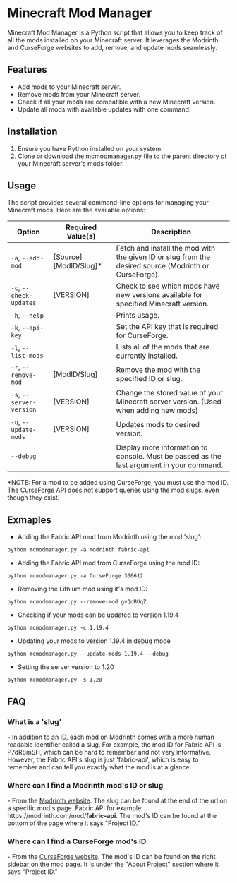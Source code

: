 # Minecraft Mod Manager

Minecraft Mod Manager is a Python script that allows you to keep track of all the mods installed on your Minecraft server. It leverages the Modrinth and CurseForge websites to add, remove, and update mods seamlessly.

## Features

-   Add mods to your Minecraft server.
-   Remove mods from your Minecraft server.
-   Check if all your mods are compatible with a new Minecraft version.
-   Update all mods with available updates with one command.

## Installation

1. Ensure you have Python installed on your system.
2. Clone or download the mcmodmanager.py file to the parent directory of your Minecraft server's mods folder.

## Usage

The script provides several command-line options for managing your Minecraft mods. Here are the available options:

| Option                   | Required Value(s)       | Description                                                                                           |
| ------------------------ | ----------------------- | ----------------------------------------------------------------------------------------------------- |
| `-a`, `--add-mod`        | [Source] [ModID/Slug]\* | Fetch and install the mod with the given ID or slug from the desired source (Modrinth or CurseForge). |
| `-c`, `--check-updates`  | [VERSION]               | Check to see which mods have new versions available for specified Minecraft version.                  |
| `-h`, `--help`           |                         | Prints usage.                                                                                         |
| `-k`, `--api-key`        |                         | Set the API key that is required for CurseForge.                                                      |
| `-l`, `--list-mods`      |                         | Lists all of the mods that are currently installed.                                                   |
| `-r`, `--remove-mod`     | [ModID/Slug]            | Remove the mod with the specified ID or slug.                                                         |
| `-s`, `--server-version` | [VERSION]               | Change the stored value of your Minecraft server version. (Used when adding new mods)                 |
| `-u`, `--update-mods`    | [VERSION]               | Updates mods to desired version.                                                                      |
| `--debug`                |                         | Display more information to console. Must be passed as the last argument in your command.             |

\*NOTE: For a mod to be added using CurseForge, you must use the mod ID. The CurseForge API does not support queries using the mod slugs, even though they exist.

## Exmaples

-   Adding the Fabric API mod from Modrinth using the mod 'slug':

```
python mcmodmanager.py -a modrinth fabric-api
```

-   Adding the Fabric API mod from CurseForge using the mod ID:

```
python mcmodmanager.py -a CurseForge 306612
```

-   Removing the Lithium mod using it's mod ID:

```
python mcmodmanager.py --remove-mod gvQqBUqZ
```

-   Checking if your mods can be updated to version 1.19.4

```
python mcmodmanager.py -c 1.19.4
```

-   Updating your mods to version 1.19.4 in debug mode

```
python mcmodmanager.py --update-mods 1.19.4 --debug
```

-   Setting the server version to 1.20

```
python mcmodmanager.py -s 1.20
```

## FAQ

### What is a 'slug'

\- In addition to an ID, each mod on Modrinth comes with a more human readable identifier called a slug. For example, the mod ID for Fabric API is P7dR8mSH, which can be hard to remember and not very informative. However, the Fabric API's slug is just 'fabric-api', which is easy to remember and can tell you exactly what the mod is at a glance.

### Where can I find a Modrinth mod's ID or slug

\- From the [Modrinth website](https://modrinth.com/mods). The slug can be found at the end of the url on a specific mod's page. Fabric API for example: https[]()://modrinth.com/mod/**fabric-api**. The mod's ID can be found at the bottom of the page where it says "Project ID."

### Where can I find a CurseForge mod's ID

\- From the [CurseForge website](https://www.curseforge.com/minecraft). The mod's ID can be found on the right sidebar on the mod page. It is under the "About Project" section where it says "Project ID."
